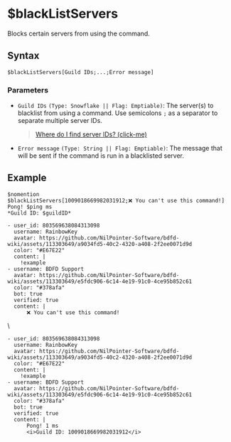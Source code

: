 # $blackListServers
Blocks certain servers from using the command.

## Syntax
```
$blackListServers[Guild IDs;...;Error message]
```

### Parameters
- `Guild IDs` `(Type: Snowflake || Flag: Emptiable)`: The server(s) to blacklist from using a command. Use semicolons `;` as a separator to separate multiple server IDs.
   > [Where do I find server IDs? (click-me)](https://support.discord.com/hc/en-us/articles/206346498-Where-can-I-find-my-User-Server-Message-ID-)
- `Error message` `(Type: String || Flag: Emptiable)`: The message that will be sent if the command is run in a blacklisted server.


## Example
```
$nomention
$blackListServers[1009018669982031912;❌ You can't use this command!]
Pong! $ping ms
*Guild ID: $guildID*
```

```discord yaml
- user_id: 803569638084313098
  username: RainbowKey
  avatar: https://github.com/NilPointer-Software/bdfd-wiki/assets/113303649/a9034fd5-40c2-4320-a408-2f2ee0071d9d
  color: "#E67E22"
  content: |
    !example
- username: BDFD Support
  avatar: https://github.com/NilPointer-Software/bdfd-wiki/assets/113303649/e5fdc906-6c14-4e19-91c0-4ce95b852c61
  color: "#378afa"
  bot: true
  verified: true
  content: |
      ❌ You can't use this command!
```
\

```discord yaml
- user_id: 803569638084313098
  username: RainbowKey
  avatar: https://github.com/NilPointer-Software/bdfd-wiki/assets/113303649/a9034fd5-40c2-4320-a408-2f2ee0071d9d
  color: "#E67E22"
  content: |
    !example
- username: BDFD Support
  avatar: https://github.com/NilPointer-Software/bdfd-wiki/assets/113303649/e5fdc906-6c14-4e19-91c0-4ce95b852c61
  color: "#378afa"
  bot: true
  verified: true
  content: |
      Pong! 1 ms
      <i>Guild ID: 1009018669982031912</i>
```
